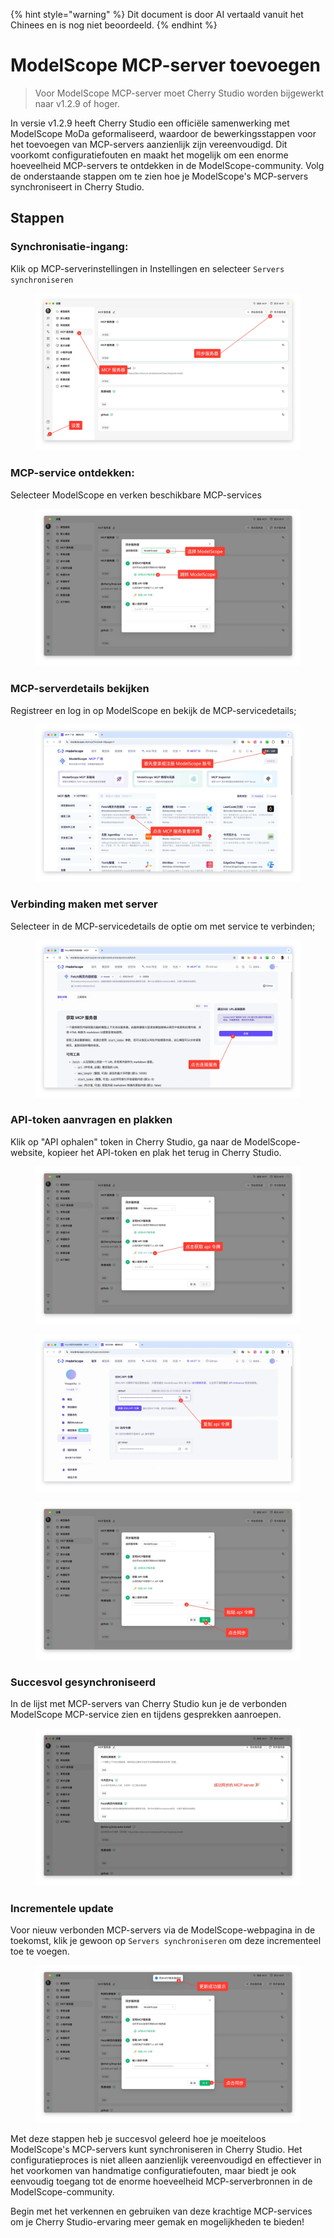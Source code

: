 
{% hint style="warning" %}
Dit document is door AI vertaald vanuit het Chinees en is nog niet beoordeeld.
{% endhint %}

# ModelScope MCP-server toevoegen

> Voor ModelScope MCP-server moet Cherry Studio worden bijgewerkt naar v1.2.9 of hoger.

In versie v1.2.9 heeft Cherry Studio een officiële samenwerking met ModelScope MoDa geformaliseerd, waardoor de bewerkingsstappen voor het toevoegen van MCP-servers aanzienlijk zijn vereenvoudigd. Dit voorkomt configuratiefouten en maakt het mogelijk om een enorme hoeveelheid MCP-servers te ontdekken in de ModelScope-community. Volg de onderstaande stappen om te zien hoe je ModelScope's MCP-servers synchroniseert in Cherry Studio.

## Stappen

### Synchronisatie-ingang:

Klik op MCP-serverinstellingen in Instellingen en selecteer `Servers synchroniseren`

<figure><img src="../../.gitbook/assets/image (2).png" alt=""><figcaption></figcaption></figure>

### MCP-service ontdekken:

Selecteer ModelScope en verken beschikbare MCP-services

<figure><img src="../../.gitbook/assets/image (1) (4).png" alt=""><figcaption></figcaption></figure>

### MCP-serverdetails bekijken

Registreer en log in op ModelScope en bekijk de MCP-servicedetails;

<figure><img src="../../.gitbook/assets/image (2) (6).png" alt=""><figcaption></figcaption></figure>

### Verbinding maken met server

Selecteer in de MCP-servicedetails de optie om met service te verbinden;

<figure><img src="../../.gitbook/assets/image (3).png" alt=""><figcaption></figcaption></figure>

### API-token aanvragen en plakken

Klik op "API ophalen" token in Cherry Studio, ga naar de ModelScope-website, kopieer het API-token en plak het terug in Cherry Studio.

<figure><img src="../../.gitbook/assets/image (4).png" alt=""><figcaption></figcaption></figure>

<figure><img src="../../.gitbook/assets/image (5).png" alt=""><figcaption></figcaption></figure>

<figure><img src="../../.gitbook/assets/image (6).png" alt=""><figcaption></figcaption></figure>

### Succesvol gesynchroniseerd

In de lijst met MCP-servers van Cherry Studio kun je de verbonden ModelScope MCP-service zien en tijdens gesprekken aanroepen.

<figure><img src="../../.gitbook/assets/image (7).png" alt=""><figcaption></figcaption></figure>

### Incrementele update

Voor nieuw verbonden MCP-servers via de ModelScope-webpagina in de toekomst, klik je gewoon op `Servers synchroniseren` om deze incrementeel toe te voegen.

<figure><img src="../../.gitbook/assets/image (148).png" alt=""><figcaption></figcaption></figure>

Met deze stappen heb je succesvol geleerd hoe je moeiteloos ModelScope's MCP-servers kunt synchroniseren in Cherry Studio. Het configuratieproces is niet alleen aanzienlijk vereenvoudigd en effectiever in het voorkomen van handmatige configuratiefouten, maar biedt je ook eenvoudig toegang tot de enorme hoeveelheid MCP-serverbronnen in de ModelScope-community.

Begin met het verkennen en gebruiken van deze krachtige MCP-services om je Cherry Studio-ervaring meer gemak en mogelijkheden te bieden!